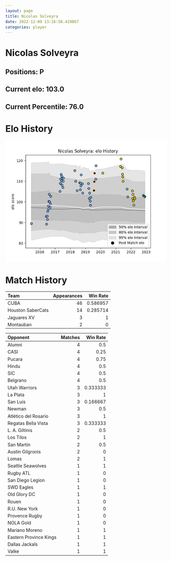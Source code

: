 ```yaml
---  
layout: page  
title: Nicolas Solveyra  
date: 2022-12-09 13:16:58.419867  
categories: player  
---
```

# Nicolas Solveyra

## Positions: P

## Current elo: 103.0

## Current Percentile: 76.0

# Elo History


![elo history](history_NicolasSolveyra.png)
# Match History


| Team              |   Appearances |   Win Rate |
|:------------------|--------------:|-----------:|
| CUBA              |            46 |   0.586957 |
| Houston SaberCats |            14 |   0.285714 |
| Jaguares XV       |             3 |   1        |
| Montauban         |             2 |   0        |

| Opponent               |   Matches |   Win Rate |
|:-----------------------|----------:|-----------:|
| Alumni                 |         4 |   0.5      |
| CASI                   |         4 |   0.25     |
| Pucara                 |         4 |   0.75     |
| Hindu                  |         4 |   0.5      |
| SIC                    |         4 |   0.5      |
| Belgrano               |         4 |   0.5      |
| Utah Warriors          |         3 |   0.333333 |
| La Plata               |         3 |   1        |
| San Luis               |         3 |   0.166667 |
| Newman                 |         3 |   0.5      |
| Atlético del Rosario   |         3 |   1        |
| Regatas Bella Vista    |         3 |   0.333333 |
| L. A. Giltinis         |         2 |   0.5      |
| Los Tilos              |         2 |   1        |
| San Martin             |         2 |   0.5      |
| Austin Gilgronis       |         2 |   0        |
| Lomas                  |         2 |   1        |
| Seattle Seawolves      |         1 |   1        |
| Rugby ATL              |         1 |   0        |
| San Diego Legion       |         1 |   0        |
| SWD Eagles             |         1 |   1        |
| Old Glory DC           |         1 |   0        |
| Rouen                  |         1 |   0        |
| R.U. New York          |         1 |   0        |
| Provence Rugby         |         1 |   0        |
| NOLA Gold              |         1 |   0        |
| Mariano Moreno         |         1 |   1        |
| Eastern Province Kings |         1 |   1        |
| Dallas Jackals         |         1 |   1        |
| Valke                  |         1 |   1        |